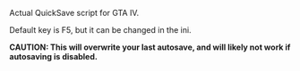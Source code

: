 Actual QuickSave script for GTA IV.

Default key is F5, but it can be changed in the ini.

**CAUTION: This will overwrite your last autosave, and will likely not work if autosaving is disabled.**
